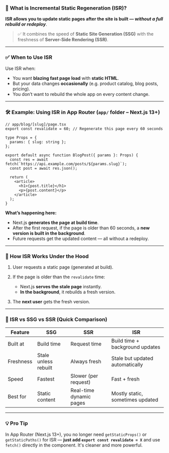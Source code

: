 ### 📌 **What is Incremental Static Regeneration (ISR)?**

**ISR allows you to update static pages after the site is built — *without a full rebuild or redeploy***.

> ✅ It combines the speed of **Static Site Generation (SSG)** with the freshness of **Server-Side Rendering (SSR)**.

---

### ✅ **When to Use ISR**

Use ISR when:

* You want **blazing fast page load** with **static HTML**.
* But your data changes **occasionally** (e.g. product catalog, blog posts, pricing).
* You don’t want to rebuild the whole app on every content change.

---

### 🛠️ **Example: Using ISR in App Router (`app/` folder – Next.js 13+)**

```tsx
// app/blog/[slug]/page.tsx
export const revalidate = 60; // Regenerate this page every 60 seconds

type Props = {
  params: { slug: string };
};

export default async function BlogPost({ params }: Props) {
  const res = await fetch(`https://api.example.com/posts/${params.slug}`);
  const post = await res.json();

  return (
    <article>
      <h1>{post.title}</h1>
      <p>{post.content}</p>
    </article>
  );
}
```

**What’s happening here:**

* Next.js **generates the page at build time**.
* After the first request, if the page is older than 60 seconds, a **new version is built in the background**.
* Future requests get the updated content — all without a redeploy.

---

### 🧠 How ISR Works Under the Hood

1. User requests a static page (generated at build).
2. If the page is older than the `revalidate` time:

   * Next.js **serves the stale page** instantly.
   * **In the background**, it rebuilds a fresh version.
3. The **next user** gets the fresh version.

---

### 🔄 ISR vs SSG vs SSR (Quick Comparison)

| Feature   | SSG                  | SSR                     | ISR                              |
| --------- | -------------------- | ----------------------- | -------------------------------- |
| Built at  | Build time           | Request time            | Build time + background updates  |
| Freshness | Stale unless rebuilt | Always fresh            | Stale but updated automatically  |
| Speed     | Fastest              | Slower (per request)    | Fast + fresh                     |
| Best for  | Static content       | Real-time dynamic pages | Mostly static, sometimes updated |

---

### 💡 **Pro Tip**

In App Router (Next.js 13+), you no longer need `getStaticProps()` or `getStaticPaths()` for ISR — **just add `export const revalidate = X`** and use `fetch()` directly in the component. It's cleaner and more powerful.